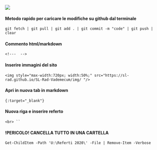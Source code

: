 ![](img/codice-simboli-md.png)

#### Metodo rapido per caricare le modifiche su github dal terminale
`git fetch | git pull | git add . | git commit -m "code" | git push | clear`

#### Commento html/markdown
`<!---  -->`

#### Inserire immagini del sito
`<img style="max-width:720px; width:50%;" src="https://sl-rad.github.io/SL-Rad-Vademecum/img/ "/>`

#### Apri in nuova tab in markdown
`{:target="_blank"}`

#### Nuova riga e inserire referto
`<br>
``
`
#### !PERICOLO! CANCELLA TUTTO IN UNA CARTELLA
`Get-ChildItem -Path 'U:\Referti 2020\' -File | Remove-Item -Verbose`